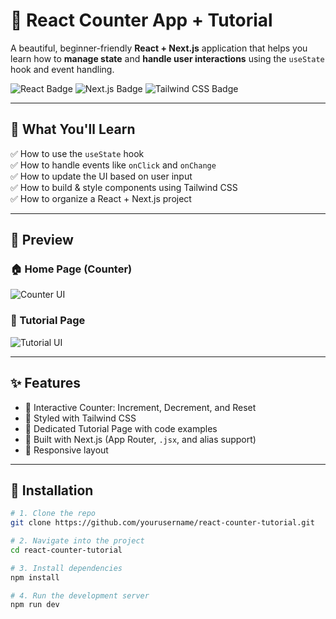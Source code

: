 # 🚀 React Counter App + Tutorial

A beautiful, beginner-friendly **React + Next.js** application that helps you learn how to **manage state** and **handle user interactions** using the `useState` hook and event handling.

![React Badge](https://img.shields.io/badge/React-18-blue?logo=react)
![Next.js Badge](https://img.shields.io/badge/Next.js-13-black?logo=next.js)
![Tailwind CSS Badge](https://img.shields.io/badge/Tailwind_CSS-2.2-38bdf8?logo=tailwindcss)

---

## 🎯 What You'll Learn

✅ How to use the `useState` hook  
✅ How to handle events like `onClick` and `onChange`  
✅ How to update the UI based on user input  
✅ How to build & style components using Tailwind CSS  
✅ How to organize a React + Next.js project  

---

## 📸 Preview

### 🏠 Home Page (Counter)
![Counter UI](https://via.placeholder.com/800x400?text=Home+Page+Preview)

### 📘 Tutorial Page
![Tutorial UI](https://via.placeholder.com/800x400?text=Tutorial+Page+Preview)

---

## ✨ Features

- 🧮 Interactive Counter: Increment, Decrement, and Reset
- 🎨 Styled with Tailwind CSS
- 📖 Dedicated Tutorial Page with code examples
- 🚀 Built with Next.js (App Router, `.jsx`, and alias support)
- 📱 Responsive layout

---

## 🔧 Installation

```bash
# 1. Clone the repo
git clone https://github.com/yourusername/react-counter-tutorial.git

# 2. Navigate into the project
cd react-counter-tutorial

# 3. Install dependencies
npm install

# 4. Run the development server
npm run dev
